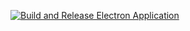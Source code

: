 [![Build and Release Electron Application](https://github.com/stb-gaming/denki-classics/actions/workflows/build.yml/badge.svg)](https://github.com/stb-gaming/denki-classics/actions/workflows/build.yml)
